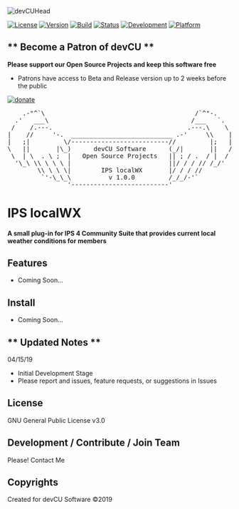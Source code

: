 ![devCUHead](https://www.devcu.net/mediasrc/githubhead_2.gif?V=1.4)

[![License](https://img.shields.io/badge/License-GNUv3-important.svg)](https://github.com/WXdisco/IPS-localWX/blob/master/LICENSE) [![Version](https://img.shields.io/badge/Version-1.0.0-ff69b4.svg)](https://www.devcu.com/forums/devcu-tracker/)
    [![Build](https://img.shields.io/badge/Build-Beta-blueviolet.svg)](https://www.devcu.com/forums/devcu-tracker/)
    [![Status](https://img.shields.io/badge/Status-Unknown-critical.svg)](https://www.devcu.com/forums/devcu-tracker/)
    [![Development](https://img.shields.io/badge/Development-Active-success.svg)](https://www.devcu.com/forums/devcu-tracker/)
    [![Platform](https://img.shields.io/badge/Platform-IPS4.3+-blue.svg)](https://www.devcu.com/forums/devcu-tracker/)

## ** Become a Patron of devCU **
	
**Please support our Open Source Projects and keep this software free**

- Patrons have access to Beta and Release version up to 2 weeks before the public

[![donate](https://www.devcu.net/mediasrc/become_a_patron_button.png)](https://www.patreon.com/devcu/)

    
<pre>
    .-"^`\                                        /`^"-.
  .'   ___\                                      /___   `.
 /    /.---.                                    .---.\    \
|    //     '-.  ___________________________ .-'     \\    |
|   ;|         \/--------------------------//         |;   |
\   ||       |\_)      devCU Software      (_/|       ||   /
 \  | \  . \ ;  |   Open Source Projects   || ; / .  / |  /
  '\_\ \\ \ \ \ |                          ||/ / / // /_/'
        \\ \ \ \|        IPS localWX       |/ / / //
         `'-\_\_\          v 1.0.0         /_/_/-'`
                '--------------------------'
</pre>

# IPS localWX

#### A small plug-in for IPS 4 Community Suite that provides current local weather conditions for members

## Features

- Coming Soon...

## Install

- Coming Soon...

## ** Updated Notes **

04/15/19

- Initial Development Stage
- Please report and issues, feature requests, or suggestions in Issues


## License

GNU General Public License v3.0

## Development / Contribute / Join Team

Please! Contact Me

## Copyrights

Created for devCU Software ©2019
